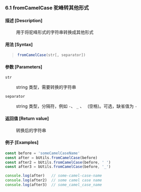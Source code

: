 ### 6.1 fromCamelCase 驼峰转其他形式

#### 描述 [Description]

&nbsp;&nbsp;&nbsp;&nbsp;&nbsp;&nbsp;&nbsp;&nbsp; 用于将驼峰形式的字符串转换成其他形式

#### 用法 [Syntax]

> ```js
> fromCamelCase(str[, separator])
> ```

#### 参数 [Parameters]

`str`

&nbsp;&nbsp;&nbsp;&nbsp;&nbsp;&nbsp;&nbsp;&nbsp; string 类型，需要转换的字符串

`separator`

&nbsp;&nbsp;&nbsp;&nbsp;&nbsp;&nbsp;&nbsp;&nbsp; string 类型，分隔符，例如 `-`、 `_` 、 ` `(空格)。可选，缺省值为 `-`  

#### 返回值 [Return value]

&nbsp;&nbsp;&nbsp;&nbsp;&nbsp;&nbsp;&nbsp;&nbsp; 转换后的字符串

#### 例子 [Examples]

```js
const before = 'someCamelCaseName'
const after = bUtils.fromCamelCase(before)
const after2 = bUtils.fromCamelCase(before, ' ')
const after3 = bUtils.fromCamelCase(before, '_')

console.log(after)   // some-camel-case-name
console.log(after2)  // some camel case name
console.log(after3)  // some_camel_case_name
```

